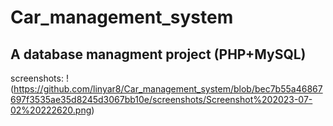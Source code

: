 # Car_management_system
## A database managment project (PHP+MySQL)

screenshots:
!(https://github.com/linyar8/Car_management_system/blob/bec7b55a46867697f3535ae35d8245d3067bb10e/screenshots/Screenshot%202023-07-02%20222620.png)
